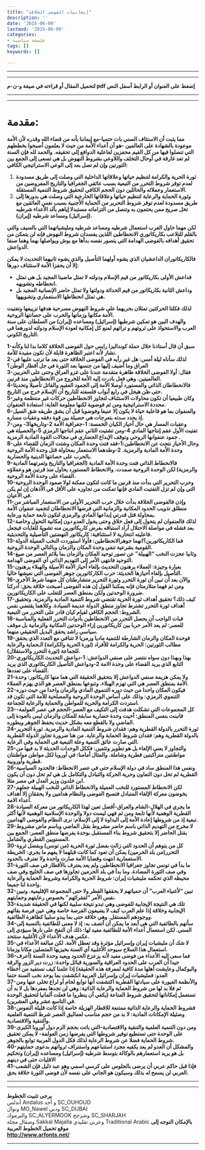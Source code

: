 ```yaml
---
title: "إيجابيات الفوضى الخلاقة"
description: ''
date: '2015-06-09'
lastmod: '2015-06-09'
categories:
- فلسفة سياسية
tags: []
keywords: []

---
```

---

---

**لتحميل المقال أو قراءته في صيغة و-ن-م pdf إضغط على العنوان أو الرابط أسفل النص**

---



---

# مقدمة:

**مما يثبت أن الاستئاف السني بات حتميا-مع إيماننا بأنه من قضاء الله وقدره لأن الأمة موعودة بالشهادة على العالمين -هو أن أعداء الأمة من حيث لا يعلمون أصبحوا بخططهم التي تنصلوا فيها من كل القيم محفزين لفاعلية الدوافع إلى تحقيقه. والحمد لله فإن السنة لم تعد غارقة في أوحال التخلف واللاوعي بشروط النهوض بل هي تسعى إلى الجمع بين الثورتين وإن لم تصل بعد إلى الوعي الاستراتيجي الكافي:**

1. **ثورة الحرية والكرامة لتنظيم حياتها وعلاقاتها الداخلية التي وصلت إلى طريق مسدودة لعدم توفر شروط التحرر من التبعية بسبب عائقي الجغرافيا والتاريخ المفروضين من الاستعمار وعملائه والحائلين دون الحجم الكافي لتحقيق شروط التنمية المستقلة.**
2. **وثورة الحماية والرعاية لتنظيم حياتها وعلاقاتها الخارجية التي وصلت هي بدورها إلى طريق مسدودة لعدم توفر شروط التحرير من الحماية الأجنبية بسبب نفس العائقين مع تخل صريح ممن يحتمون به وتنصل من التزاماته مستبدلا إياهم بألد الأعداء شرطيه (إسرائيل) ومساعد شرطيه (إيران).**

**لكن مهما حاول الغرب استعمال شرطيه ومساعد شرطيه ومليشياتهما التي بالسيف والتي بالقلم للتلاعب بكاريكاتوري الانحطاطين اللذين يفسدان شروط النهوض فإنه لن يتمكن من تحقيق أهدافه بالفوضى الهدامة التي يتصور نفسه بدأها مع بوش ويواصلها بهما وهما صنفا الدواعش.**

**فالكاريكاتوران الداعشيان الذي يشوه أولهما التأصيل والذي يشوه ثانيهما التحديث لا يمكن إلا أن يحفزا الأمة لاستئناف دورها:**

* **فداعش الأولى بكاريكاتور من قيم الإسلام ودولته لا تمثل ماضينا المجيد بل هي تمثل انحطاطه وتشويهه.**
* **وداعش الثانية بكاريكاتور من قيم الحداثة ودولتها ولا تمثل حاضر الإنسانية المجيد بل هي تمثل انحطاطها الاستعماري وتشويهها.**

**لذلك فكلتا الحركتين تمثلان بحربهما على شروط النهوض مسرحية هدفها تزييفها وتفتيت الأمة مكانها وزمانها والحرب على حصانتها الروحية.  
والهدف البين هو تمكين شرطيها (إسرائيل) ومساعده (إيران) من السلطان على سنة العرب والاستحواذ على ثروتهم و تراثهم لمنع كل إمكانية لعودة الإسلام ودولته لدورهما في التاريخ الكوني.**

**1-سبق أن قال أستاذنا خلال حملة كونداليزا رايس حول الفوضى الخلاقة كلاما بدا لنا وكأنه نشاز لأنه اعتبر الظاهرة قابلة لأن تكون مفيدة للأمة.  
2-لذلك سأناه ليلة أمس: هل غير رأيه في الفوضى الخلاقة حتى بعد ما ترتب عليها في العراق وما أضيف إليها من جنسها بعد الثورة في جل أقطار الوطن؟  
3-فقال: أولا الفوضى الخلاقة ظاهرة متقدمة عندنا على غزو العراق وحتى على الحربين العالميتين. وهي فعل بادرت إليه الأمة للخروج من الانحطاطين منذ قرنين.  
4-فالانحطاطان الذاتي والمستورد أوصلا الأمة إلى الجمود العقيم والقاتل تأصيلا وتحديثا حتى ظن هيجل في رابع أبواب فلسفته للتاريخ أن الإسلام خرج من التاريخ.  
5-وكان طبيعيا أن تكون محاولات الاستئناف لتجاوز الانحطاطين حركات غير منتظمة وغير محددة الاستراتيجية ومن ثم فوضوية لكنها معلومة الغاية: استعادة العنفوان.  
6-والعنفوان بما هو فاعلية حياة لا يكون إلا عنيفا وفوضويا قبل أن يشق طريقه شق السيل إذ يحدد سدته بتعرجات هي حصيلة بين قوة دفقه وعقبات مساره.  
7-وعقبات المسار هي حال أحياز الكيان الخمسة: 1-جغرافية الأمة 2-وتاريخها3- ومن تفتيت الأول عقم إنتاجها المادي 4-ومن تشتيت الثاني عقم انتاجها الرمزي 5-والحصيلة هي جمود عنفوانها الروحي وتوقف الإبداع الحضاري في مجالات القوة المادية الرمزية .  
8-وحال الأحياز نتجت عن الانحطاطين:1-فقد فتت وحدة المكان وشتت الزمان للقضاء على وحدة الأمة المادية والرمزية. 2-وطدهما الاستعمار بمحاولة قتل وحدة الأمة الروحية بالحرب على حصانتها الدينية والحضارية.  
9-فالانحطاط الذاتي فتت وحدة الأمة المادية (الجغرافيا والتاريخ وثمرتهما المادية والرمزية) لكن الوحدة الروحية صمدت. والانحطاط المستورد يحاول منذ قرنين هو وعملاؤه القضاء على وحدة الأمة الروحية.  
10-وحرب التحرير التي بدأت منذ قرنين ما كانت لتكون ممكنة لولا صمود الوحدة الروحية التي وإن لم تزل التفتيت المادي فإنها تمكنت من تجاوزه على الأقل في الأذهان إن لم يكن في الأعيان.  
11-وإذن فالفوضى الخلاقة بدأت خلال حرب التحرير الأولى من الاستعمار المباشر من منطلق تذويب الحدود المكانية والزمانية التي فرضها الانحطاطان لتجميد عنفوان الأمة بمحاولة قتل قدرتي إبداعها المادي والرمزي لتكون تابعة حماية ورعاية.  
12-لذلك فالعنفوان لم يتحول إلى فعل خلاق وحتى يحول العدو دون إمكانية التحول وخاصة بعد فشله في مواصلة الاحتلال أراد استباقه بفرض كاريكاتورين منه تشويهً للغايات فيجعل فاعليته انتحارية لا استئنافية: كاريكاتور النهضتين التأصيلية والتحديثية.  
13-فما الكاريكاتورين؟انهما جوهرالانحطاطين: فأولا استوردت النخب العميلة الدولة القومية بشرعية تنفي وحدة المكان والزمان وبالتالي الوحدة الروحية.  
14-وثانيا عجزت النخب “الهبيلة” عن تصور توحيد المكان والزمان بما يلائم العصر من صيغ التوحيد فانتهى الأمر إلى التهديم الذاتي أي الفوضى الهدامة.  
15-بعبارة وجيزة: العملاء يرهنون التحديث بإلغاء أحياز الأمة الأصيلة والهبلاء يرهنون التأصيل بإلغاء أحيازها الحديثة: حرب الكاركاتورين جوهر الفوضى التي نعيشها حاليا.  
16-والآن بعد أن تبين أن ثورة التحرر وثورة التحرير متشارطتان كل منهما شرط الأخرى ومن ثم فهما متلازمتان فإنه يمكننا القول إن هذه الفوضى أصبحت خلاقة بحق: أدركنا ضرورة الوحدتين ولكن بمنطق العصر للتغلب على الكاريكاتورين.  
17-كيف ذلك؟ تحقيق أهداف ثورة الحرية تقتضي شروط التنمية المادية والرمزية. وتحقيق أهداف ثورة التحرر تشترط تجاوز منطق الدولة عديمة السيادة. وكلاهما يقتضي نفس الشروط: الحجم الكافي لقيام كيان قادر على التحرر من التبعية.  
18-فبات الواجب أن يحصل التحرر من الانحطاطين بأدوات التحرر الفعلية والمناسبة للعصر: لم يعد الأمر حربا بين كاريكاتورين إزاء الوحدتين المكانية والزمانية بل موقف سياسي راشد يحقق البديل الحقيقي منهما.  
19-فوحدة المكان والزمان الشارطة للتنمية ماديا ورمزيا لا تتنافي مع التعدد الذي يحقق مطالب الثورتين: الحرية والكرامة للأفراد (ثورة الحرية والكرامة) الـحماية والرعاية للجماعة (ثورة التحرر والاستقلال).  
20-بهذا وبهذا دون سواه ننتصر على صنفي الدواعش: 1-دواعش التحديث الكاريكاتوري التابع الذي يريد القضاء على وحدة الامة 2-ودواعش التأصيل الكاريكاتوري الذي يريد القضاء على تعددها.  
21-ولا يمكن هزيمة صنفي الدواعش إلا بتحقيق الحقيقة التي هما منها كاريكاتور: وحدة الأمة بمنطق العصر هي التي تهزم الهبلاء. وتنوعها بمنطق العصر هو الذي يهزم العملاء.  
22-فيكون المكان واحدا من حيث دوره التنموي المادي والزمان واحدا من حيث دوره التنموي الرمزي: وذلك على أساس الوحدة الروحية والمصلحية للأمة التي تكون قد استردت الكرامة والحرية للمواطن والحماية والرعاية للجماعة.  
23-كل المجموعات التي تشكلت هدفت إلى التكيف مع العصر-الحجم في عصر العولمة- فانبنت بنفس المنطق: أحيت وحدة حضارية سابقة للمكان والزمان ليس بالعودة إلى الماضي ولا بالقطع معه بشكل حديث يحفظ الجوهر ويطوره.  
24-ثورة التحرر بالدولة القطرية وهم: فقدان شروط التنمية المادية والرمزية. ثورة التحرير بالدولة القطرية وهم: فقدان شروط الحماية والرعاية. من هنا ضرورة تجاوز الدولة القطرية التي صارت عائق التنمية وعلة التبعية في الحماية وفي الرعاية.  
25-والتجاوز لا يعني الإلغاء بل هو تطوير وتثمين: فككل الوحدات الحديثة لا بد فيها من مواطنتين متراكبتين قطرية وشاملة. والمثال أمامنا: في أوروبا لكل مواطن مواطنتان قطرية وأوروبية.  
26-ونفس هذا المنطق ساد في دولة الإسلام حتى في عصر الانحطاط: فالحدود السياسية القطرية لم تحل دون التعاون وحرية الحركة والتبادل والتكامل بل هي لم تحل دون أن يكون ابن خلدون وزير العدل في مصر مثلا.  
27-لكن الانحطاط المستورد للنخب العميلة والانحطاط الذاتي للنخب الهبيلة جعلهم يخوضون معركة الإلغاء المتبادل فتصبح الفوضى والنظام هدامين ولا يحققان إلا أهداف أعداء الامة.  
28-ما يجري في الهلال-الشام والعراق-أفضل تعين لهذا الكاريكاتور من معركة السيادة القطرية الوهمية لأنها تابعة ومن ثم فهي ليست دولا والوحدة الإسلامية الوهمية لأنها أكثر تبعية إذ من شروطها إعادة الأمة إلى البداوة لا إلى الإسلام: نرى النظام والفوضى الهدامين.  
29-لا مخرج من التهديم الذاتي باسم حاضر مشروط بقتل الماضي وباسم ماض مشروط بقتل الحاضر إلا بتحقيق شروط بناء المستقبل بوحدة يفرضها منطق العصر: الجمع بين المستويين القطري والشامل.  
30-كل من يتوهم أن الحدود التي زالت بفضل ثورة الحرية (من تونس) وبفضل ثروة التحرر(من بلد الحرمين) يمكن أن تعود كما كانت قبلهما لا يفهم ما يجري: الخريطة الاستعمارية انتهت وقضايا الأمة صارت واحدة ولا تعترف بالحدود.  
31-ما بدأ في تونس تجاوز جغرافيا الانحطاطين ولم يعد يعترف بالأقطار في صف الثورة وفي صف الثورة المضادة. وما بدأ في بلد الحرمين تجاوزها في صف الخليج وفي صف محيطه الذي تحكمه مليشيات إيران: شروط الحرية والكرامة وشروط الحماية والرعاية واحدة لنا جميعا.  
32-تبين “لأغنياء العرب” أن حمياتهم لا يحققها القطر ولا حتى المجموعة الإقليمية. وتبين نفس الأمر “لفقرائهم” بخصوص رعايتهم وحمايتهم.  
33-تلك هي النتيجة الإيجابية للفوضى وهي تبدو نتيجة سلبية لكنها في الحقيقة شديدة الإيجابية وخلاقة إذا علم العرب كيف لا يضيعون الفرصة خاصة وهي عين فرصة بقائهم ووجودهم المستقل. وهي خلاقة حتى بما يبدو سلبيا كظاهرة الطائفية.  
34-سأتهم بالطائفية التي هي أبعد ما يمكن أن أتصف به: إذ لا معنى للطائفية بالنسبة إلى السني. لكن استعمال أعداء الأمة للطائفية مفيد لها: ذلك أن النفخ على نارها سيؤدي إلى عكس هدف الأعداء لأن الأغلبية ستتحد.  
35-لا شك أن مليشيات إيران وإسرائيل مؤثرة وقد تعطل الأمة. لكن مبالغة الأعداء في استعمال هذا السلاح سيوحد الأغلبية أي السنة بحيزيها المتصلين مكانا وزمانا.  
36-فما سعى إليه الأعداء من فوضى مفيد لأنه يزعزع الحدود ويعيد وحدة السنة (أعرف جيدا أن العرب على الحدود العراقية والسورية قبائل واحدة: زرت دير الزور والرقة والبوكمال وعايشت أهلها مدة كافية لمعرفة هذه الحقيقة) إذا علمنا كيف نستفيد من أخطاء العدو: فمليشيات إيران وإسرائيل العربية انكشفت بما يوحد نخب السنة حتما  
37-والأنظمة الغيورة على سيادتها القطرية اكتشفت أنها توابع لحام أو لراع تخلى عنها ومن ثم فلا بد لها من شروط الحماية والرعاية الذاتية: وهي لن تجدها بمفردها بل لا بد أن تستعمل إمكاناتها لتحقيق شروط المناعة (يكفي أن ينظروا ما فعلت ألمانيا لتحقيق الوحدة في التاسع عشر وفي العشرين).  
38-فشروط الحماية والرعاية الذاتية ممتنعة للاقطار الهزيلة خاصة إذا كانت قليلة النفوس وضئيلة الإمكانات المادية: لا بد من حجم مناسب لعماليق العصر شرط التنمية العلمية والتنقية والاقتصادية.  
39-ومن دون التنمية العلمية والتنقية والاقتصادية-التي باتت بحجم الزم دول أوروبا الكبرى على الوحدة حتى تستطيع توفير شروطها التي يفرضها زمن العولمة- لا يمكن تحقيق شروط الحماية فضلا عن شروط الرعاية لذلك فكل الدول العربية توابع بالجوهر.  
40-والمشكل أن العدو لم يعد يكفيه مجرد استتباعهم واستنزاف ثرواتهم بدعوى حمايتهم بل هو يريد استعمارهم بالوكالة بتوسط شرطيه (إسرائيل) ومساعده (إيران) وتحكيم الاقليات حتى في دينهم  
41-فإذا قبل حاكم عربي أن يرضى بالجلوس على كرسي اسمي وهو عبد ذليل فإن الشعب العربي لن يسمح له بذلك وسيكون هو الجاني على نفسه لأن فوضى الثورة خلاقة بحق.**

---

---

**يرجى تثبيت الخطوط**   
 أندلس Andalus  و أحد SC\_OUHOUD  
 ونوال MO\_Nawel  ودبي SC\_DUBAI   
 واليرموك SC\_ALYERMOOK  وشرجح SC\_SHARJAH   
 وصقال مجلة Sakkal Majalla وعربي تقليدي Traditional Arabic  **بالإمكان التوجه إلى موقع تحميل الخطوط العربية  
 http://www.arfonts.net/**

---

###